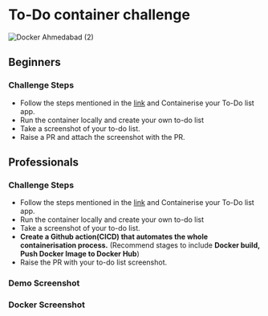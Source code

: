 # To-Do container challenge 

![Docker Ahmedabad (2)](https://github.com/DockerAhmedabad/To-do-container/assets/146727918/1c6d4518-2d87-4266-ab82-ed3c3c6af74f)


## Beginners

### Challenge Steps

- Follow the steps mentioned in the [link](https://docs.docker.com/get-started/.) and Containerise your To-Do list app.
- Run the container locally and create your own to-do list
- Take a screenshot of your to-do list.
- Raise a PR and attach the screenshot with the PR.

## Professionals

### Challenge Steps
- Follow the steps mentioned in the [link](https://docs.docker.com/get-started/.) and Containerise your To-Do list app.
- Run the container locally and create your own to-do list
- Take a screenshot of your to-do list.
- **Create a Github action(CICD) that automates the whole containerisation process.** (Recommend stages to include **Docker build, Push Docker Image to Docker Hub**)
- Raise the PR with your to-do list screenshot.


### Demo Screenshot
[](./Screenshot.png)

### Docker Screenshot
[](./Screenshot-docker.png)
